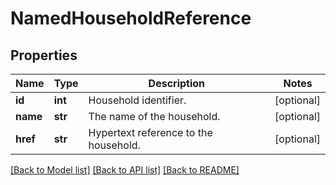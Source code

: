 # NamedHouseholdReference

## Properties
Name | Type | Description | Notes
------------ | ------------- | ------------- | -------------
**id** | **int** | Household identifier. | [optional] 
**name** | **str** | The name of the household. | [optional] 
**href** | **str** | Hypertext reference to the household. | [optional] 

[[Back to Model list]](../README.md#documentation-for-models) [[Back to API list]](../README.md#documentation-for-api-endpoints) [[Back to README]](../README.md)

